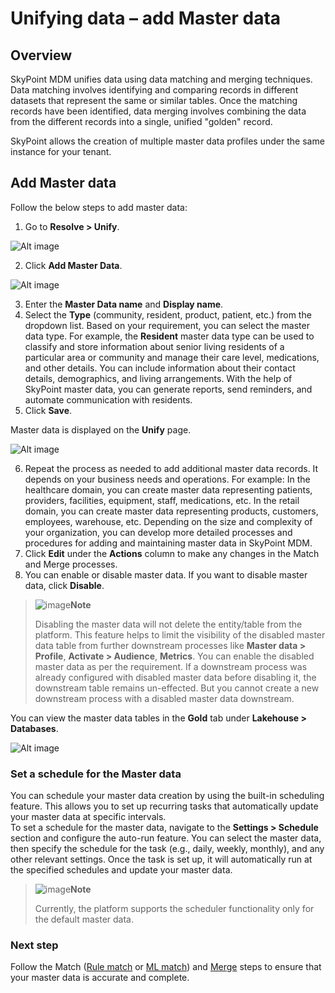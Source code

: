 # Unifying data – add Master data

## Overview

SkyPoint MDM unifies data using data matching and merging techniques. Data matching involves identifying and comparing records in different datasets that represent the same or similar tables. Once the matching records have been identified, data merging involves combining the data from the different records into a single, unified "golden" record.

SkyPoint allows the creation of multiple master data profiles under the same instance for your tenant.

## Add Master data

Follow the below steps to add master data:

1. Go to **Resolve > Unify**.


![Alt image](/doc_snippets/AddMasterData.png)

2. Click **Add Master Data**.

![Alt image](/doc_snippets/CreateMasterData.png)

3. Enter the **Master Data name** and **Display name**.
4. Select the **Type** (community, resident, product, patient, etc.) from the dropdown list. Based on your requirement, you can select the master data type. For example, the **Resident** master data type can be used to classify and store information about senior living residents of a particular area or community and manage their care level, medications, and other details. You can include information about their contact details, demographics, and living arrangements. With the help of SkyPoint master data, you can generate reports, send reminders, and automate communication with residents.
5. Click **Save**.

Master data is displayed on the **Unify** page.

![Alt image](/doc_snippets/MasterDataPage.png)

6. Repeat the process as needed to add additional master data records. It depends on your business needs and operations. For example: In the healthcare domain, you can create master data representing patients, providers, facilities, equipment, staff, medications, etc. In the retail domain, you can create master data representing products, customers, employees, warehouse, etc. Depending on the size and complexity of your organization, you can develop more detailed processes and procedures for adding and maintaining master data in SkyPoint MDM.
7. Click **Edit** under the **Actions** column to make any changes in the Match and Merge processes.
8. You can enable or disable master data. If you want to disable master data, click **Disable**. 

> ![image](/doc_snippets/Note_icon.png)**Note** 
> 
> Disabling the master data will not delete the entity/table from the platform. This feature helps to limit the visibility of the disabled master data table from further downstream processes like **Master data > Profile**, **Activate > Audience**, **Metrics**. You can enable the disabled master data as per the requirement.
> If a downstream process was already configured with disabled master data before disabling it, the downstream table remains un-effected. But you cannot create a new downstream process with a disabled master data downstream.

You can view the master data tables in the **Gold** tab under **Lakehouse > Databases**.

![Alt image](/doc_snippets/MasterDataGold.png)  

### Set a schedule for the Master data  

You can schedule your master data creation by using the built-in scheduling feature. This allows you to set up recurring tasks that automatically update your master data at specific intervals.  
To set a schedule for the master data, navigate to the **Settings > Schedule** section and configure the auto-run feature. You can select the master data, then specify the schedule for the task (e.g., daily, weekly, monthly), and any other relevant settings. Once the task is set up, it will automatically run at the specified schedules and update your master data.  

> ![image](/doc_snippets/Note_icon.png)**Note** 
> 
> Currently, the platform supports the scheduler functionality only for the default master data.


### Next step

Follow the Match ([Rule match](rulematch.md) or [ML match](mlmatch.md)) and [Merge](merge.md) steps to ensure that your master data is accurate and complete.
